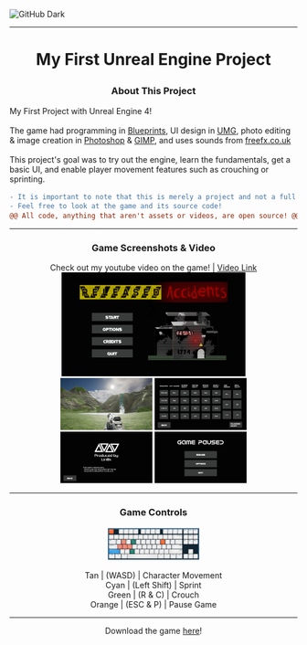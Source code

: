 ![GitHub Dark](https://github.com/github-dark.png#gh-light-mode-only)

---------------------------------------------------------------

# <p align="center"> My First Unreal Engine Project </p>

### <p align="center"> About This Project </p>

My First Project with Unreal Engine 4!
<br><br>
The game had programming in [Blueprints](https://docs.unrealengine.com/4.27/en-US/ProgrammingAndScripting/Blueprints/Overview/), UI design in [UMG](https://docs.unrealengine.com/5.0/en-US/umg-ui-designer-for-unreal-engine/), photo editing & image creation in [Photoshop](https://www.adobe.com/products/photoshop.html) & [GIMP](https://www.gimp.org/), and uses sounds from [freefx.co.uk](freefx.co.uk)
<br><br>
This project's goal was to try out the engine, learn the fundamentals, 
get a basic UI, and enable player movement features such as crouching or sprinting.
<br>
```diff
- It is important to note that this is merely a project and not a full game!
- Feel free to look at the game and its source code! 
@@ All code, anything that aren't assets or videos, are open source! @@
```

---------------------------------------------------------------

### <p align="center"> Game Screenshots & Video </p>

<p align="center"> Check out my youtube video on the game! | <a href="https://youtu.be/vt5fpE0bzSY">Video Link</a>

  <img src="https://github.com/Lin8x/unrealproject-firstproject/blob/main/readmeimages/Screenshot2.png?raw=true" alt="youtubechannel" width="64%" height="36%"> 
  
  <br>
  
  <img src="https://github.com/Lin8x/unrealproject-firstproject/blob/main/readmeimages/Screenshot1.png?raw=true" alt="youtubechannel" width="32%" height="18%"> 
  
  <img src="https://github.com/Lin8x/unrealproject-firstproject/blob/main/readmeimages/Screenshot3.png?raw=true" alt="youtubechannel" width="32%" height="18%"> 
  
  <br>
  
  <img src="https://github.com/Lin8x/unrealproject-firstproject/blob/main/readmeimages/Screenshot4.png?raw=true" alt="youtubechannel" width="32%" height="18%"> 
  
  <img src="https://github.com/Lin8x/unrealproject-firstproject/blob/main/readmeimages/Screenshot5.png?raw=true" alt="youtubechannel" width="32%" height="18%"> 
  
</p>

---------------------------------------------------------------

### <p align="center"> Game Controls </p>

<p align="center">  <img src="https://github.com/Lin8x/unrealproject-firstproject/blob/main/readmeimages/keyboardlayout.png?raw=true" alt="youtubechannel" width="32%" height="18%"> </p>

<p align="center">
Tan    | (WASD)       | Character Movement<br>
Cyan   | (Left Shift) | Sprint<br>
Green  | (R & C)      | Crouch<br>
Orange | (ESC & P)    | Pause Game
</p>

---------------------------------------------------------------

<p align="center"> Download the game <a href="https://github.com/Lin8x/unrealproject-firstproject/releases/download/Releases/UnrealEngineGame1.zip">here</a>! </p>
